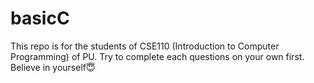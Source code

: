 # basicC
This repo is for the students of CSE110 (Introduction to Computer Programming) of PU. Try to complete each questions on your own first. Believe in yourself😇 
